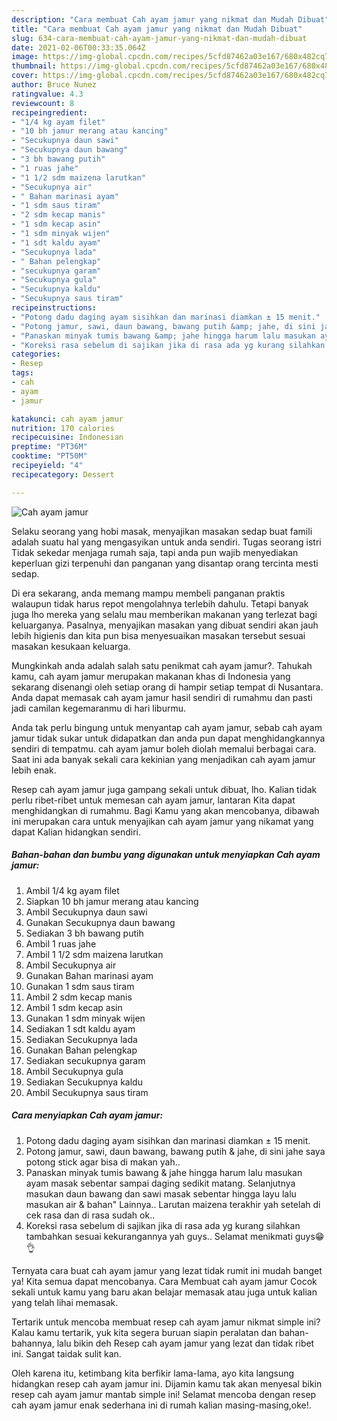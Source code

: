 ```yaml
---
description: "Cara membuat Cah ayam jamur yang nikmat dan Mudah Dibuat"
title: "Cara membuat Cah ayam jamur yang nikmat dan Mudah Dibuat"
slug: 634-cara-membuat-cah-ayam-jamur-yang-nikmat-dan-mudah-dibuat
date: 2021-02-06T00:33:35.064Z
image: https://img-global.cpcdn.com/recipes/5cfd87462a03e167/680x482cq70/cah-ayam-jamur-foto-resep-utama.jpg
thumbnail: https://img-global.cpcdn.com/recipes/5cfd87462a03e167/680x482cq70/cah-ayam-jamur-foto-resep-utama.jpg
cover: https://img-global.cpcdn.com/recipes/5cfd87462a03e167/680x482cq70/cah-ayam-jamur-foto-resep-utama.jpg
author: Bruce Nunez
ratingvalue: 4.3
reviewcount: 8
recipeingredient:
- "1/4 kg ayam filet"
- "10 bh jamur merang atau kancing"
- "Secukupnya daun sawi"
- "Secukupnya daun bawang"
- "3 bh bawang putih"
- "1 ruas jahe"
- "1 1/2 sdm maizena larutkan"
- "Secukupnya air"
- " Bahan marinasi ayam"
- "1 sdm saus tiram"
- "2 sdm kecap manis"
- "1 sdm kecap asin"
- "1 sdm minyak wijen"
- "1 sdt kaldu ayam"
- "Secukupnya lada"
- " Bahan pelengkap"
- "secukupnya garam"
- "Secukupnya gula"
- "Secukupnya kaldu"
- "Secukupnya saus tiram"
recipeinstructions:
- "Potong dadu daging ayam sisihkan dan marinasi diamkan ± 15 menit."
- "Potong jamur, sawi, daun bawang, bawang putih &amp; jahe, di sini jahe saya potong stick agar bisa di makan yah.."
- "Panaskan minyak tumis bawang &amp; jahe hingga harum lalu masukan ayam masak sebentar sampai daging sedikit matang. Selanjutnya masukan daun bawang dan sawi masak sebentar hingga layu lalu masukan air &amp; bahan&#34; Lainnya.. Larutan maizena terakhir yah setelah di cek rasa dan di rasa sudah ok.."
- "Koreksi rasa sebelum di sajikan jika di rasa ada yg kurang silahkan tambahkan sesuai kekurangannya yah guys.. Selamat menikmati guys😁👌"
categories:
- Resep
tags:
- cah
- ayam
- jamur

katakunci: cah ayam jamur 
nutrition: 170 calories
recipecuisine: Indonesian
preptime: "PT36M"
cooktime: "PT50M"
recipeyield: "4"
recipecategory: Dessert

---
```



![Cah ayam jamur](https://img-global.cpcdn.com/recipes/5cfd87462a03e167/680x482cq70/cah-ayam-jamur-foto-resep-utama.jpg)

Selaku seorang yang hobi masak, menyajikan masakan sedap buat famili adalah suatu hal yang mengasyikan untuk anda sendiri. Tugas seorang istri Tidak sekedar menjaga rumah saja, tapi anda pun wajib menyediakan keperluan gizi terpenuhi dan panganan yang disantap orang tercinta mesti sedap.

Di era  sekarang, anda memang mampu membeli panganan praktis walaupun tidak harus repot mengolahnya terlebih dahulu. Tetapi banyak juga lho mereka yang selalu mau memberikan makanan yang terlezat bagi keluarganya. Pasalnya, menyajikan masakan yang dibuat sendiri akan jauh lebih higienis dan kita pun bisa menyesuaikan masakan tersebut sesuai masakan kesukaan keluarga. 



Mungkinkah anda adalah salah satu penikmat cah ayam jamur?. Tahukah kamu, cah ayam jamur merupakan makanan khas di Indonesia yang sekarang disenangi oleh setiap orang di hampir setiap tempat di Nusantara. Anda dapat memasak cah ayam jamur hasil sendiri di rumahmu dan pasti jadi camilan kegemaranmu di hari liburmu.

Anda tak perlu bingung untuk menyantap cah ayam jamur, sebab cah ayam jamur tidak sukar untuk didapatkan dan anda pun dapat menghidangkannya sendiri di tempatmu. cah ayam jamur boleh diolah memalui berbagai cara. Saat ini ada banyak sekali cara kekinian yang menjadikan cah ayam jamur lebih enak.

Resep cah ayam jamur juga gampang sekali untuk dibuat, lho. Kalian tidak perlu ribet-ribet untuk memesan cah ayam jamur, lantaran Kita dapat menghidangkan di rumahmu. Bagi Kamu yang akan mencobanya, dibawah ini merupakan cara untuk menyajikan cah ayam jamur yang nikamat yang dapat Kalian hidangkan sendiri.

<!--inarticleads1-->

##### Bahan-bahan dan bumbu yang digunakan untuk menyiapkan Cah ayam jamur:

1. Ambil 1/4 kg ayam filet
1. Siapkan 10 bh jamur merang atau kancing
1. Ambil Secukupnya daun sawi
1. Gunakan Secukupnya daun bawang
1. Sediakan 3 bh bawang putih
1. Ambil 1 ruas jahe
1. Ambil 1 1/2 sdm maizena larutkan
1. Ambil Secukupnya air
1. Gunakan  Bahan marinasi ayam
1. Gunakan 1 sdm saus tiram
1. Ambil 2 sdm kecap manis
1. Ambil 1 sdm kecap asin
1. Gunakan 1 sdm minyak wijen
1. Sediakan 1 sdt kaldu ayam
1. Sediakan Secukupnya lada
1. Gunakan  Bahan pelengkap
1. Sediakan secukupnya garam
1. Ambil Secukupnya gula
1. Sediakan Secukupnya kaldu
1. Ambil Secukupnya saus tiram




<!--inarticleads2-->

##### Cara menyiapkan Cah ayam jamur:

1. Potong dadu daging ayam sisihkan dan marinasi diamkan ± 15 menit.
1. Potong jamur, sawi, daun bawang, bawang putih &amp; jahe, di sini jahe saya potong stick agar bisa di makan yah..
1. Panaskan minyak tumis bawang &amp; jahe hingga harum lalu masukan ayam masak sebentar sampai daging sedikit matang. Selanjutnya masukan daun bawang dan sawi masak sebentar hingga layu lalu masukan air &amp; bahan&#34; Lainnya.. Larutan maizena terakhir yah setelah di cek rasa dan di rasa sudah ok..
1. Koreksi rasa sebelum di sajikan jika di rasa ada yg kurang silahkan tambahkan sesuai kekurangannya yah guys.. Selamat menikmati guys😁👌




Ternyata cara buat cah ayam jamur yang lezat tidak rumit ini mudah banget ya! Kita semua dapat mencobanya. Cara Membuat cah ayam jamur Cocok sekali untuk kamu yang baru akan belajar memasak atau juga untuk kalian yang telah lihai memasak.

Tertarik untuk mencoba membuat resep cah ayam jamur nikmat simple ini? Kalau kamu tertarik, yuk kita segera buruan siapin peralatan dan bahan-bahannya, lalu bikin deh Resep cah ayam jamur yang lezat dan tidak ribet ini. Sangat taidak sulit kan. 

Oleh karena itu, ketimbang kita berfikir lama-lama, ayo kita langsung hidangkan resep cah ayam jamur ini. Dijamin kamu tak akan menyesal bikin resep cah ayam jamur mantab simple ini! Selamat mencoba dengan resep cah ayam jamur enak sederhana ini di rumah kalian masing-masing,oke!.

